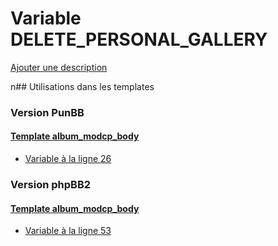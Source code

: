 # Variable DELETE_PERSONAL_GALLERY
[Ajouter une description](https://fa-tvars.appspot.com/DELETE_PERSONAL_GALLERY)

n## Utilisations dans les templates

### Version PunBB

#### [Template album_modcp_body](punbb/album_modcp_body.md)
* [Variable à la ligne 26](../punbb/album_modcp_body.tpl#L26)

### Version phpBB2

#### [Template album_modcp_body](subsilver/album_modcp_body.md)
* [Variable à la ligne 53](../subsilver/album_modcp_body.tpl#L53)